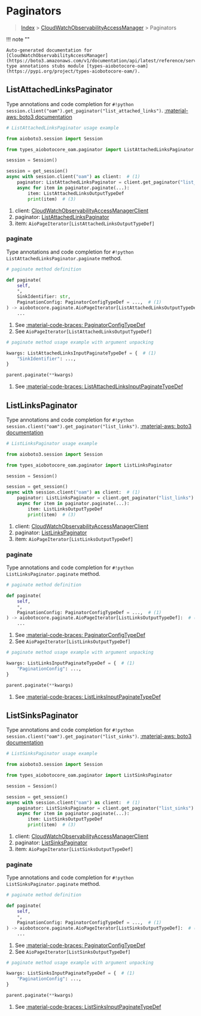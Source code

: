 # Paginators

> [Index](../README.md) > [CloudWatchObservabilityAccessManager](./README.md) > Paginators

!!! note ""

    Auto-generated documentation for [CloudWatchObservabilityAccessManager](https://boto3.amazonaws.com/v1/documentation/api/latest/reference/services/oam.html#cloudwatchobservabilityaccessmanager)
    type annotations stubs module [types-aiobotocore-oam](https://pypi.org/project/types-aiobotocore-oam/).

## ListAttachedLinksPaginator

Type annotations and code completion for `#!python session.client("oam").get_paginator("list_attached_links")`.
[:material-aws: boto3 documentation](https://boto3.amazonaws.com/v1/documentation/api/latest/reference/services/oam/paginator/ListAttachedLinks.html#CloudWatchObservabilityAccessManager.Paginator.ListAttachedLinks)

```python
# ListAttachedLinksPaginator usage example

from aioboto3.session import Session

from types_aiobotocore_oam.paginator import ListAttachedLinksPaginator

session = Session()

session = get_session()
async with session.client("oam") as client:  # (1)
    paginator: ListAttachedLinksPaginator = client.get_paginator("list_attached_links")  # (2)
    async for item in paginator.paginate(...):
        item: ListAttachedLinksOutputTypeDef
        print(item)  # (3)
```

1. client: [CloudWatchObservabilityAccessManagerClient](./client.md)
2. paginator: [ListAttachedLinksPaginator](./paginators.md#listattachedlinkspaginator)
3. item: `AioPageIterator[ListAttachedLinksOutputTypeDef]`


### paginate

Type annotations and code completion for `#!python ListAttachedLinksPaginator.paginate` method.

```python
# paginate method definition

def paginate(
    self,
    *,
    SinkIdentifier: str,
    PaginationConfig: PaginatorConfigTypeDef = ...,  # (1)
) -> aiobotocore.paginate.AioPageIterator[ListAttachedLinksOutputTypeDef]:  # (2)
    ...
```

1. See [:material-code-braces: PaginatorConfigTypeDef](./type_defs.md#paginatorconfigtypedef)
2. See `AioPageIterator[ListAttachedLinksOutputTypeDef]`


```python
# paginate method usage example with argument unpacking

kwargs: ListAttachedLinksInputPaginateTypeDef = {  # (1)
    "SinkIdentifier": ...,
}

parent.paginate(**kwargs)
```

1. See [:material-code-braces: ListAttachedLinksInputPaginateTypeDef](./type_defs.md#listattachedlinksinputpaginatetypedef)
## ListLinksPaginator

Type annotations and code completion for `#!python session.client("oam").get_paginator("list_links")`.
[:material-aws: boto3 documentation](https://boto3.amazonaws.com/v1/documentation/api/latest/reference/services/oam/paginator/ListLinks.html#CloudWatchObservabilityAccessManager.Paginator.ListLinks)

```python
# ListLinksPaginator usage example

from aioboto3.session import Session

from types_aiobotocore_oam.paginator import ListLinksPaginator

session = Session()

session = get_session()
async with session.client("oam") as client:  # (1)
    paginator: ListLinksPaginator = client.get_paginator("list_links")  # (2)
    async for item in paginator.paginate(...):
        item: ListLinksOutputTypeDef
        print(item)  # (3)
```

1. client: [CloudWatchObservabilityAccessManagerClient](./client.md)
2. paginator: [ListLinksPaginator](./paginators.md#listlinkspaginator)
3. item: `AioPageIterator[ListLinksOutputTypeDef]`


### paginate

Type annotations and code completion for `#!python ListLinksPaginator.paginate` method.

```python
# paginate method definition

def paginate(
    self,
    *,
    PaginationConfig: PaginatorConfigTypeDef = ...,  # (1)
) -> aiobotocore.paginate.AioPageIterator[ListLinksOutputTypeDef]:  # (2)
    ...
```

1. See [:material-code-braces: PaginatorConfigTypeDef](./type_defs.md#paginatorconfigtypedef)
2. See `AioPageIterator[ListLinksOutputTypeDef]`


```python
# paginate method usage example with argument unpacking

kwargs: ListLinksInputPaginateTypeDef = {  # (1)
    "PaginationConfig": ...,
}

parent.paginate(**kwargs)
```

1. See [:material-code-braces: ListLinksInputPaginateTypeDef](./type_defs.md#listlinksinputpaginatetypedef)
## ListSinksPaginator

Type annotations and code completion for `#!python session.client("oam").get_paginator("list_sinks")`.
[:material-aws: boto3 documentation](https://boto3.amazonaws.com/v1/documentation/api/latest/reference/services/oam/paginator/ListSinks.html#CloudWatchObservabilityAccessManager.Paginator.ListSinks)

```python
# ListSinksPaginator usage example

from aioboto3.session import Session

from types_aiobotocore_oam.paginator import ListSinksPaginator

session = Session()

session = get_session()
async with session.client("oam") as client:  # (1)
    paginator: ListSinksPaginator = client.get_paginator("list_sinks")  # (2)
    async for item in paginator.paginate(...):
        item: ListSinksOutputTypeDef
        print(item)  # (3)
```

1. client: [CloudWatchObservabilityAccessManagerClient](./client.md)
2. paginator: [ListSinksPaginator](./paginators.md#listsinkspaginator)
3. item: `AioPageIterator[ListSinksOutputTypeDef]`


### paginate

Type annotations and code completion for `#!python ListSinksPaginator.paginate` method.

```python
# paginate method definition

def paginate(
    self,
    *,
    PaginationConfig: PaginatorConfigTypeDef = ...,  # (1)
) -> aiobotocore.paginate.AioPageIterator[ListSinksOutputTypeDef]:  # (2)
    ...
```

1. See [:material-code-braces: PaginatorConfigTypeDef](./type_defs.md#paginatorconfigtypedef)
2. See `AioPageIterator[ListSinksOutputTypeDef]`


```python
# paginate method usage example with argument unpacking

kwargs: ListSinksInputPaginateTypeDef = {  # (1)
    "PaginationConfig": ...,
}

parent.paginate(**kwargs)
```

1. See [:material-code-braces: ListSinksInputPaginateTypeDef](./type_defs.md#listsinksinputpaginatetypedef)
